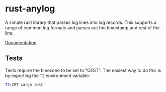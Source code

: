 # rust-anylog

A simple rust library that parses log lines into log records.  This supports a range
of common log formats and parses out the timestamp and rest of the line.

[Documentation](https://docs.rs/anylog)

## Tests

Tests require the timezone to be set to "CEST". The easiest way to do this is by
exporting the `TZ` environment variable:

```bash
TZ=CET cargo test
```
